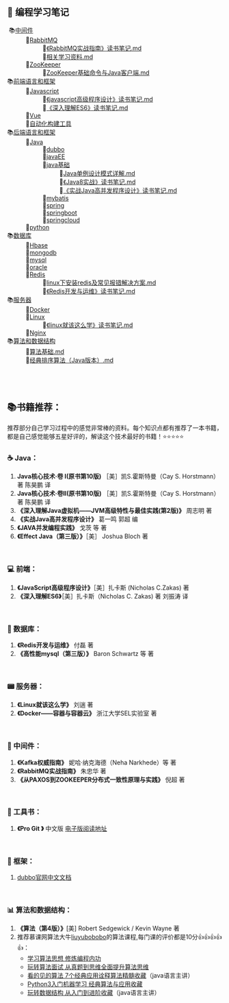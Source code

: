##  :tea:    编程学习笔记

​ 📚[中间件](https://github.com/heibaiying/LearningNotes/tree/master/notes/中间件) </br>
&nbsp;&nbsp;&nbsp;&nbsp;&nbsp;&nbsp;&nbsp;&nbsp;&nbsp;&nbsp; 📖[RabbitMQ](https://github.com/heibaiying/LearningNotes/tree/master/notes/中间件/RabbitMQ) </br>
&nbsp;&nbsp;&nbsp;&nbsp;&nbsp;&nbsp;&nbsp;&nbsp;&nbsp;&nbsp;&nbsp;&nbsp;&nbsp;&nbsp;&nbsp;&nbsp;&nbsp;&nbsp;&nbsp;&nbsp; 📝[《RabbitMQ实战指南》读书笔记.md](https://github.com/heibaiying/LearningNotes/tree/master/notes/中间件/RabbitMQ/《RabbitMQ实战指南》读书笔记.md) </br>
&nbsp;&nbsp;&nbsp;&nbsp;&nbsp;&nbsp;&nbsp;&nbsp;&nbsp;&nbsp;&nbsp;&nbsp;&nbsp;&nbsp;&nbsp;&nbsp;&nbsp;&nbsp;&nbsp;&nbsp; 📝[相关学习资料.md](https://github.com/heibaiying/LearningNotes/tree/master/notes/中间件/RabbitMQ/相关学习资料.md) </br>
&nbsp;&nbsp;&nbsp;&nbsp;&nbsp;&nbsp;&nbsp;&nbsp;&nbsp;&nbsp; 📖[ZooKeeper](https://github.com/heibaiying/LearningNotes/tree/master/notes/中间件/ZooKeeper) </br>
&nbsp;&nbsp;&nbsp;&nbsp;&nbsp;&nbsp;&nbsp;&nbsp;&nbsp;&nbsp;&nbsp;&nbsp;&nbsp;&nbsp;&nbsp;&nbsp;&nbsp;&nbsp;&nbsp;&nbsp; 📝[ZooKeeper基础命令与Java客户端.md](https://github.com/heibaiying/LearningNotes/tree/master/notes/中间件/ZooKeeper/ZooKeeper基础命令与Java客户端.md) </br>
 📚[前端语言和框架](https://github.com/heibaiying/LearningNotes/tree/master/notes/前端语言和框架) </br>
&nbsp;&nbsp;&nbsp;&nbsp;&nbsp;&nbsp;&nbsp;&nbsp;&nbsp;&nbsp; 📖[Javascript](https://github.com/heibaiying/LearningNotes/tree/master/notes/前端语言和框架/Javascript) </br>
&nbsp;&nbsp;&nbsp;&nbsp;&nbsp;&nbsp;&nbsp;&nbsp;&nbsp;&nbsp;&nbsp;&nbsp;&nbsp;&nbsp;&nbsp;&nbsp;&nbsp;&nbsp;&nbsp;&nbsp; 📝[《javascript高级程序设计》读书笔记.md](https://github.com/heibaiying/LearningNotes/tree/master/notes/前端语言和框架/Javascript/《javascript高级程序设计》读书笔记.md) </br>
&nbsp;&nbsp;&nbsp;&nbsp;&nbsp;&nbsp;&nbsp;&nbsp;&nbsp;&nbsp;&nbsp;&nbsp;&nbsp;&nbsp;&nbsp;&nbsp;&nbsp;&nbsp;&nbsp;&nbsp; 📝[《深入理解ES6》读书笔记.md](https://github.com/heibaiying/LearningNotes/tree/master/notes/前端语言和框架/Javascript/《深入理解ES6》读书笔记.md) </br>
&nbsp;&nbsp;&nbsp;&nbsp;&nbsp;&nbsp;&nbsp;&nbsp;&nbsp;&nbsp; 📖[Vue](https://github.com/heibaiying/LearningNotes/tree/master/notes/前端语言和框架/Vue) </br>
&nbsp;&nbsp;&nbsp;&nbsp;&nbsp;&nbsp;&nbsp;&nbsp;&nbsp;&nbsp; 📖[自动化构建工具](https://github.com/heibaiying/LearningNotes/tree/master/notes/前端语言和框架/自动化构建工具) </br>
 📚[后端语言和框架](https://github.com/heibaiying/LearningNotes/tree/master/notes/后端语言和框架) </br>
&nbsp;&nbsp;&nbsp;&nbsp;&nbsp;&nbsp;&nbsp;&nbsp;&nbsp;&nbsp; 📖[Java](https://github.com/heibaiying/LearningNotes/tree/master/notes/后端语言和框架/Java) </br>
&nbsp;&nbsp;&nbsp;&nbsp;&nbsp;&nbsp;&nbsp;&nbsp;&nbsp;&nbsp;&nbsp;&nbsp;&nbsp;&nbsp;&nbsp;&nbsp;&nbsp;&nbsp;&nbsp;&nbsp; 📖[dubbo](https://github.com/heibaiying/LearningNotes/tree/master/notes/后端语言和框架/Java/dubbo) </br>
&nbsp;&nbsp;&nbsp;&nbsp;&nbsp;&nbsp;&nbsp;&nbsp;&nbsp;&nbsp;&nbsp;&nbsp;&nbsp;&nbsp;&nbsp;&nbsp;&nbsp;&nbsp;&nbsp;&nbsp; 📖[javaEE](https://github.com/heibaiying/LearningNotes/tree/master/notes/后端语言和框架/Java/javaEE) </br>
&nbsp;&nbsp;&nbsp;&nbsp;&nbsp;&nbsp;&nbsp;&nbsp;&nbsp;&nbsp;&nbsp;&nbsp;&nbsp;&nbsp;&nbsp;&nbsp;&nbsp;&nbsp;&nbsp;&nbsp; 📖[java基础](https://github.com/heibaiying/LearningNotes/tree/master/notes/后端语言和框架/Java/java基础) </br>
&nbsp;&nbsp;&nbsp;&nbsp;&nbsp;&nbsp;&nbsp;&nbsp;&nbsp;&nbsp;&nbsp;&nbsp;&nbsp;&nbsp;&nbsp;&nbsp;&nbsp;&nbsp;&nbsp;&nbsp;&nbsp;&nbsp;&nbsp;&nbsp;&nbsp;&nbsp;&nbsp;&nbsp;&nbsp;&nbsp; 📝[Java单例设计模式详解.md](https://github.com/heibaiying/LearningNotes/tree/master/notes/后端语言和框架/Java/java基础/Java单例设计模式详解.md) </br>
&nbsp;&nbsp;&nbsp;&nbsp;&nbsp;&nbsp;&nbsp;&nbsp;&nbsp;&nbsp;&nbsp;&nbsp;&nbsp;&nbsp;&nbsp;&nbsp;&nbsp;&nbsp;&nbsp;&nbsp;&nbsp;&nbsp;&nbsp;&nbsp;&nbsp;&nbsp;&nbsp;&nbsp;&nbsp;&nbsp; 📝[《Java8实战》读书笔记.md](https://github.com/heibaiying/LearningNotes/tree/master/notes/后端语言和框架/Java/java基础/《Java8实战》读书笔记.md) </br>
&nbsp;&nbsp;&nbsp;&nbsp;&nbsp;&nbsp;&nbsp;&nbsp;&nbsp;&nbsp;&nbsp;&nbsp;&nbsp;&nbsp;&nbsp;&nbsp;&nbsp;&nbsp;&nbsp;&nbsp;&nbsp;&nbsp;&nbsp;&nbsp;&nbsp;&nbsp;&nbsp;&nbsp;&nbsp;&nbsp; 📝[《实战Java高并发程序设计》读书笔记.md](https://github.com/heibaiying/LearningNotes/tree/master/notes/后端语言和框架/Java/java基础/《实战Java高并发程序设计》读书笔记.md) </br>
&nbsp;&nbsp;&nbsp;&nbsp;&nbsp;&nbsp;&nbsp;&nbsp;&nbsp;&nbsp;&nbsp;&nbsp;&nbsp;&nbsp;&nbsp;&nbsp;&nbsp;&nbsp;&nbsp;&nbsp; 📖[mybatis](https://github.com/heibaiying/LearningNotes/tree/master/notes/后端语言和框架/Java/mybatis) </br>
&nbsp;&nbsp;&nbsp;&nbsp;&nbsp;&nbsp;&nbsp;&nbsp;&nbsp;&nbsp;&nbsp;&nbsp;&nbsp;&nbsp;&nbsp;&nbsp;&nbsp;&nbsp;&nbsp;&nbsp; 📖[spring](https://github.com/heibaiying/LearningNotes/tree/master/notes/后端语言和框架/Java/spring) </br>
&nbsp;&nbsp;&nbsp;&nbsp;&nbsp;&nbsp;&nbsp;&nbsp;&nbsp;&nbsp;&nbsp;&nbsp;&nbsp;&nbsp;&nbsp;&nbsp;&nbsp;&nbsp;&nbsp;&nbsp; 📖[springboot](https://github.com/heibaiying/LearningNotes/tree/master/notes/后端语言和框架/Java/springboot) </br>
&nbsp;&nbsp;&nbsp;&nbsp;&nbsp;&nbsp;&nbsp;&nbsp;&nbsp;&nbsp;&nbsp;&nbsp;&nbsp;&nbsp;&nbsp;&nbsp;&nbsp;&nbsp;&nbsp;&nbsp; 📖[springcloud](https://github.com/heibaiying/LearningNotes/tree/master/notes/后端语言和框架/Java/springcloud) </br>
&nbsp;&nbsp;&nbsp;&nbsp;&nbsp;&nbsp;&nbsp;&nbsp;&nbsp;&nbsp; 📖[python](https://github.com/heibaiying/LearningNotes/tree/master/notes/后端语言和框架/python) </br>
 📚[数据库](https://github.com/heibaiying/LearningNotes/tree/master/notes/数据库) </br>
&nbsp;&nbsp;&nbsp;&nbsp;&nbsp;&nbsp;&nbsp;&nbsp;&nbsp;&nbsp; 📖[Hbase](https://github.com/heibaiying/LearningNotes/tree/master/notes/数据库/Hbase) </br>
&nbsp;&nbsp;&nbsp;&nbsp;&nbsp;&nbsp;&nbsp;&nbsp;&nbsp;&nbsp; 📖[mongodb](https://github.com/heibaiying/LearningNotes/tree/master/notes/数据库/mongodb) </br>
&nbsp;&nbsp;&nbsp;&nbsp;&nbsp;&nbsp;&nbsp;&nbsp;&nbsp;&nbsp; 📖[mysql](https://github.com/heibaiying/LearningNotes/tree/master/notes/数据库/mysql) </br>
&nbsp;&nbsp;&nbsp;&nbsp;&nbsp;&nbsp;&nbsp;&nbsp;&nbsp;&nbsp; 📖[oracle](https://github.com/heibaiying/LearningNotes/tree/master/notes/数据库/oracle) </br>
&nbsp;&nbsp;&nbsp;&nbsp;&nbsp;&nbsp;&nbsp;&nbsp;&nbsp;&nbsp; 📖[Redis](https://github.com/heibaiying/LearningNotes/tree/master/notes/数据库/Redis) </br>
&nbsp;&nbsp;&nbsp;&nbsp;&nbsp;&nbsp;&nbsp;&nbsp;&nbsp;&nbsp;&nbsp;&nbsp;&nbsp;&nbsp;&nbsp;&nbsp;&nbsp;&nbsp;&nbsp;&nbsp; 📝[linux下安装redis及常见报错解决方案.md](https://github.com/heibaiying/LearningNotes/tree/master/notes/数据库/Redis/linux下安装redis及常见报错解决方案.md) </br>
&nbsp;&nbsp;&nbsp;&nbsp;&nbsp;&nbsp;&nbsp;&nbsp;&nbsp;&nbsp;&nbsp;&nbsp;&nbsp;&nbsp;&nbsp;&nbsp;&nbsp;&nbsp;&nbsp;&nbsp; 📝[《Redis开发与运维》读书笔记.md](https://github.com/heibaiying/LearningNotes/tree/master/notes/数据库/Redis/《Redis开发与运维》读书笔记.md) </br>
 📚[服务器](https://github.com/heibaiying/LearningNotes/tree/master/notes/服务器) </br>
&nbsp;&nbsp;&nbsp;&nbsp;&nbsp;&nbsp;&nbsp;&nbsp;&nbsp;&nbsp; 📖[Docker](https://github.com/heibaiying/LearningNotes/tree/master/notes/服务器/Docker) </br>
&nbsp;&nbsp;&nbsp;&nbsp;&nbsp;&nbsp;&nbsp;&nbsp;&nbsp;&nbsp; 📖[Linux](https://github.com/heibaiying/LearningNotes/tree/master/notes/服务器/Linux) </br>
&nbsp;&nbsp;&nbsp;&nbsp;&nbsp;&nbsp;&nbsp;&nbsp;&nbsp;&nbsp;&nbsp;&nbsp;&nbsp;&nbsp;&nbsp;&nbsp;&nbsp;&nbsp;&nbsp;&nbsp; 📝[《linux就该这么学》读书笔记.md](https://github.com/heibaiying/LearningNotes/tree/master/notes/服务器/Linux/《linux就该这么学》读书笔记.md) </br>
&nbsp;&nbsp;&nbsp;&nbsp;&nbsp;&nbsp;&nbsp;&nbsp;&nbsp;&nbsp; 📖[Nginx](https://github.com/heibaiying/LearningNotes/tree/master/notes/服务器/Nginx) </br>
 📚[算法和数据结构](https://github.com/heibaiying/LearningNotes/tree/master/notes/算法和数据结构) </br>
&nbsp;&nbsp;&nbsp;&nbsp;&nbsp;&nbsp;&nbsp;&nbsp;&nbsp;&nbsp; 📝[算法基础.md](https://github.com/heibaiying/LearningNotes/tree/master/notes/算法和数据结构/算法基础.md) </br>
&nbsp;&nbsp;&nbsp;&nbsp;&nbsp;&nbsp;&nbsp;&nbsp;&nbsp;&nbsp; 📝[经典排序算法（Java版本）.md](https://github.com/heibaiying/LearningNotes/tree/master/notes/算法和数据结构/经典排序算法（Java版本）.md) </br>




## </br>
## :books:书籍推荐：

推荐部分自己学习过程中的感觉非常棒的资料。每个知识点都有推荐了一本书籍，都是自己感觉能够五星好评的，解读这个技术最好的书籍！:star::star::star::star::star:

### :coffee: Java：

1. **Java核心技术·卷 I(原书第10版)** ［美］凯S.霍斯特曼（Cay S. Horstmann）著  陈昊鹏 译
2. **Java核心技术·卷II(原书第10版)** ［美］凯S.霍斯特曼（Cay S. Horstmann）著  陈昊鹏 译
3. **《深入理解Java虚拟机——JVM高级特性与最佳实践(第2版)》** 周志明 著  
4. **《实战Java高并发程序设计》** 葛一鸣 郭超 编
5. **《JAVA并发编程实践》** 戈茨 等 著 
6. **《Effect Java（第三版）》**［美］ Joshua Bloch 著 

<br/>

### :computer: 前端：

1. **《JavaScript高级程序设计》**［美］扎卡斯 (Nicholas C.Zakas)  著
2. **《深入理解ES6》**［美］扎卡斯（Nicholas C. Zakas) 著  刘振涛 译 

<br/>

### :floppy_disk: 数据库：

1. **《Redis开发与运维》**  付磊 著
2. **《高性能mysql（第三版）》**  Baron Schwartz 等 著

<br/>

### :pager: 服务器：

1. **《Linux就该这么学》** 刘遄 著
2. **《Docker——容器与容器云》** 浙江大学SEL实验室 著

<br/>

### :rocket: 中间件：

1. **《Kafka权威指南》** 妮哈·纳克海德（Neha Narkhede）等 著
2. **《RabbitMQ实战指南》** 朱忠华 著
3. **《从PAXOS到ZOOKEEPER分布式一致性原理与实践》** 倪超 著

<br/>

### :wrench: 工具书：

1. **《Pro Git 》** 中文版  [电子版阅读地址](https://git-scm.com/book/zh/v2)

<br/>

### :deciduous_tree: 框架：

1. [dubbo官网中文文档](http://dubbo.apache.org/zh-cn/docs/user/quick-start.html)

<br/>

### :bar_chart: 算法和数据结构：

1. **《算法（第4版）》**[美] Robert Sedgewick / Kevin Wayne 著
2. 推荐慕课网算法大牛[liuyubobobo](：http://www.imooc.com/t/108955)的算法课程,每门课的评价都是10分:+1::+1::+1::+1::+1:：
   - [学习算法思想  修炼编程内功](https://coding.imooc.com/class/71.html)
   - [玩转算法面试 从真题到思维全面提升算法思维](https://coding.imooc.com/class/82.html)
   - [看的见的算法 7个经典应用诠释算法精髓收藏](https://coding.imooc.com/class/138.html)（java语言主讲）
   - [Python3入门机器学习 经典算法与应用收藏](https://coding.imooc.com/class/169.html)
   - [玩转数据结构 从入门到进阶收藏](https://coding.imooc.com/class/207.html)（java语言主讲）
